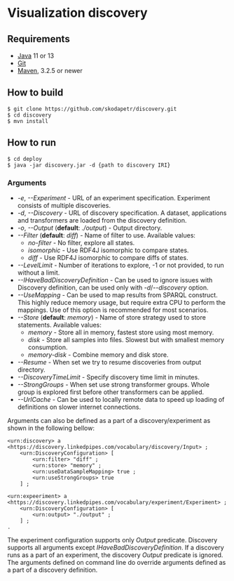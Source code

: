 # Visualization discovery

## Requirements
- [Java] 11 or 13
- [Git]
- [Maven], 3.2.5 or newer

## How to build
```
$ git clone https://github.com/skodapetr/discovery.git
$ cd discovery
$ mvn install
```

## How to run 
```
$ cd deploy
$ java -jar discovery.jar -d {path to discovery IRI}
```

### Arguments
- *-e*, *--Experiment* - URL of an experiment specification. Experiment
   consists of multiple discoveries.
- *-d*, *--Discovery* - URL of discovery specification. A dataset, 
    applications and transformers are loaded from the discovery definition.
- *-o*, *--Output* (**default**: *./output*) - Output directory. 
- *--Filter* (**default**: *diff*) - Name of filter to use. Available values:
    - *no-filter* - No filter, explore all states. 
    - *isomorphic* - Use RDF4J isomorphic to compare states. 
    - *diff* - Use RDF4J isomorphic to compare diffs of states.
- *--LevelLimit* - Number of iterations to explore, -1 or not provided, to 
    run without a limit. 
- *--IHaveBadDiscoveryDefinition* - Can be used to ignore issues with Discovery 
    definition, can be used only with *-d*/*--discovery* option.
- *--UseMapping* - Can be used to map results from SPARQL construct. This
    highly reduce memory usage, but require extra CPU to perform the mappings.
    Use of this option is recommended for most scenarios.
- *--Store* (**default**: *memory*) - Name of store strategy  used to store statements. Available values:
    - *memory* - Store all in memory, fastest store using most memory.
    - *disk* - Store all samples into files. Slowest but with smallest memory
        consumption.
    - *memory-disk* - Combine memory and disk store.
- *--Resume* - When set we try to resume discoveries from output directory.
- *--DiscoveryTimeLimit* - Specify discovery time limit in minutes.
- *--StrongGroups* - When set use strong transformer groups. Whole 
        group is explored first before other transformers can be applied.  
- *--UrlCache* - Can be used to locally remote data to speed up loading
        of definitions on slower internet connections. 

Arguments can also be defined as a part of a discovery/experiment
as shown in the following bellow:
```
<urn:discovery> a <https://discovery.linkedpipes.com/vocabulary/discovery/Input> ;
    <urn:DiscoveryConfiguration> [
        <urn:filter> "diff" ;
        <urn:store> "memory" ;
        <urn:useDataSampleMapping> true ;
        <urn:useStrongGroups> true 
    ] ;

<urn:expeeriment> a <https://discovery.linkedpipes.com/vocabulary/experiment/Experiment> ;
    <urn:DiscoveryConfiguration> [
        <urn:output> "./output" ;
    ] ;
.
```
The experiment configuration supports only *Output* predicate.
Discovery supports all arguments except *IHaveBadDiscoveryDefinition*.
If a discovery runs as a part of an experiment, the discovery *Output*
predicate is ignored. The arguments defined on command line do override
arguments defined as a part of a discovery definition. 
        
[Java]: <http://www.oracle.com/technetwork/java/javase/downloads/index.html>
[Git]: <https://git-scm.com/>
[Maven]: <https://maven.apache.org/>
